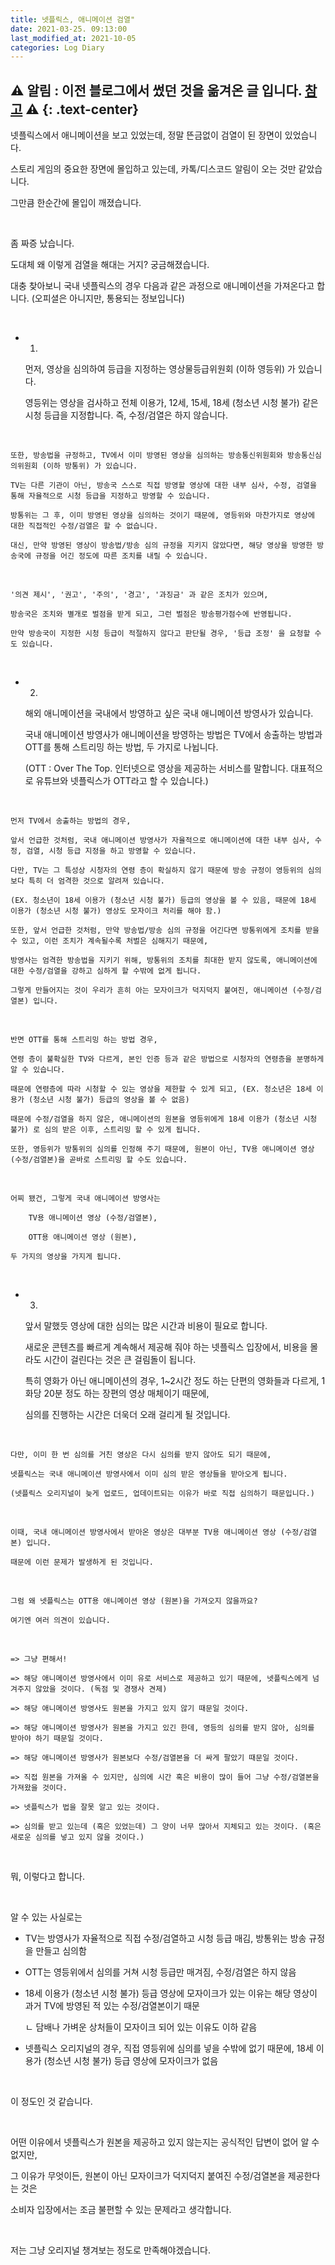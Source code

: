 ```yaml
---
title: 넷플릭스, 애니메이션 검열"
date: 2021-03-25. 09:13:00
last_modified_at: 2021-10-05
categories: Log Diary
---
```

⚠ **알림** : 이전 블로그에서 썼던 것을 옮겨온 글 입니다. [참고](https://ttmdacl.github.io/log/diary/hello-blog/) ⚠
{: .text-center}
---
넷플릭스에서 애니메이션을 보고 있었는데, 정말 뜬금없이 검열이 된 장면이 있었습니다.

스토리 게임의 중요한 장면에 몰입하고 있는데, 카톡/디스코드 알림이 오는 것만 같았습니다.

그만큼 한순간에 몰입이 깨졌습니다.

​

좀 짜증 났습니다.

도대체 왜 이렇게 검열을 해대는 거지? 궁금해졌습니다.

대충 찾아보니 국내 넷플릭스의 경우 다음과 같은 과정으로 애니메이션을 가져온다고 합니다. (오피셜은 아니지만, 통용되는 정보입니다)

​

- 1.

    먼저, 영상을 심의하여 등급을 지정하는 영상물등급위원회 (이하 영등위) 가 있습니다.

    영등위는 영상을 검사하고 전체 이용가, 12세, 15세, 18세 (청소년 시청 불가) 같은 시청 등급을 지정합니다. 즉, 수정/검열은 하지 않습니다.

​

    또한, 방송법을 규정하고, TV에서 이미 방영된 영상을 심의하는 방송통신위원회와 방송통신심의위원회 (이하 방통위) 가 있습니다.

    TV는 다른 기관이 아닌, 방송국 스스로 직접 방영할 영상에 대한 내부 심사, 수정, 검열을 통해 자율적으로 시청 등급을 지정하고 방영할 수 있습니다.

    방통위는 그 후, 이미 방영된 영상을 심의하는 것이기 때문에, 영등위와 마찬가지로 영상에 대한 직접적인 수정/검열은 할 수 없습니다.

    대신, 만약 방영된 영상이 방송법/방송 심의 규정을 지키지 않았다면, 해당 영상을 방영한 방송국에 규정을 어긴 정도에 따른 조치를 내릴 수 있습니다.

​

    '의견 제시', '권고', '주의', '경고', '과징금' 과 같은 조치가 있으며,

    방송국은 조치와 별개로 벌점을 받게 되고, 그런 벌점은 방송평가점수에 반영됩니다.

    만약 방송국이 지정한 시청 등급이 적절하지 않다고 판단될 경우, '등급 조정' 을 요청할 수도 있습니다.

​

- 2.

    해외 애니메이션을 국내에서 방영하고 싶은 국내 애니메이션 방영사가 있습니다.

    국내 애니메이션 방영사가 애니메이션을 방영하는 방법은 TV에서 송출하는 방법과 OTT를 통해 스트리밍 하는 방법, 두 가지로 나뉩니다.

    (OTT : Over The Top. 인터넷으로 영상을 제공하는 서비스를 말합니다. 대표적으로 유튜브와 넷플릭스가 OTT라고 할 수 있습니다.)

​

    먼저 TV에서 송출하는 방법의 경우,

    앞서 언급한 것처럼, 국내 애니메이션 방영사가 자율적으로 애니메이션에 대한 내부 심사, 수정, 검열, 시청 등급 지정을 하고 방영할 수 있습니다.

    다만, TV는 그 특성상 시청자의 연령 층이 확실하지 않기 때문에 방송 규정이 영등위의 심의보다 특히 더 엄격한 것으로 알려져 있습니다.

    (EX. 청소년이 18세 이용가 (청소년 시청 불가) 등급의 영상을 볼 수 있음, 때문에 18세 이용가 (청소년 시청 불가) 영상도 모자이크 처리를 해야 함.)

    또한, 앞서 언급한 것처럼, 만약 방송법/방송 심의 규정을 어긴다면 방통위에게 조치를 받을 수 있고, 이런 조치가 계속될수록 처벌은 심해지기 때문에,

    방영사는 엄격한 방송법을 지키기 위해, 방통위의 조치를 최대한 받지 않도록, 애니메이션에 대한 수정/검열을 강하고 심하게 할 수밖에 없게 됩니다.

    그렇게 만들어지는 것이 우리가 흔히 아는 모자이크가 덕지덕지 붙여진, 애니메이션 (수정/검열본) 입니다.

​

    반면 OTT를 통해 스트리밍 하는 방법 경우,

    연령 층이 불확실한 TV와 다르게, 본인 인증 등과 같은 방법으로 시청자의 연령층을 분명하게 알 수 있습니다.

    때문에 연령층에 따라 시청할 수 있는 영상을 제한할 수 있게 되고, (EX. 청소년은 18세 이용가 (청소년 시청 불가) 등급의 영상을 볼 수 없음)

    때문에 수정/검열을 하지 않은, 애니메이션의 원본을 영등위에게 18세 이용가 (청소년 시청 불가) 로 심의 받은 이후, 스트리밍 할 수 있게 됩니다.

    또한, 영등위가 방통위의 심의를 인정해 주기 때문에, 원본이 아닌, TV용 애니메이션 영상 (수정/검열본)을 곧바로 스트리밍 할 수도 있습니다.

​

    어찌 됐건, 그렇게 국내 애니메이션 방영사는 

        TV용 애니메이션 영상 (수정/검열본),

        OTT용 애니메이션 영상 (원본),

    두 가지의 영상을 가지게 됩니다.

​

- 3.

    앞서 말했듯 영상에 대한 심의는 많은 시간과 비용이 필요로 합니다.

    새로운 콘텐츠를 빠르게 계속해서 제공해 줘야 하는 넷플릭스 입장에서, 비용을 몰라도 시간이 걸린다는 것은 큰 걸림돌이 됩니다.

    특히 영화가 아닌 애니메이션의 경우, 1~2시간 정도 하는 단편의 영화들과 다르게, 1화당 20분 정도 하는 장편의 영상 매체이기 때문에,

    심의를 진행하는 시간은 더욱더 오래 걸리게 될 것입니다.

​

    다만, 이미 한 번 심의를 거친 영상은 다시 심의를 받지 않아도 되기 때문에,

    넷플릭스는 국내 애니메이션 방영사에서 이미 심의 받은 영상들을 받아오게 됩니다.

    (넷플릭스 오리지널이 늦게 업로드, 업데이트되는 이유가 바로 직접 심의하기 때문입니다.)

​

    이때, 국내 애니메이션 방영사에서 받아온 영상은 대부분 TV용 애니메이션 영상 (수정/검열본) 입니다.

    때문에 이런 문제가 발생하게 된 것입니다.

​

    그럼 왜 넷플릭스는 OTT용 애니메이션 영상 (원본)을 가져오지 않을까요?

    여기엔 여러 의견이 있습니다.

​

    => 그냥 편해서!

    => 해당 애니메이션 방영사에서 이미 유로 서비스로 제공하고 있기 때문에, 넷플릭스에게 넘겨주지 않았을 것이다. (독점 및 경쟁사 견제)

    => 해당 애니메이션 방영사도 원본을 가지고 있지 않기 때문일 것이다.

    => 해당 애니메이션 방영사가 원본을 가지고 있긴 한데, 영등의 심의를 받지 않아, 심의를 받아야 하기 때문일 것이다.

    => 해당 애니메이션 방영사가 원본보다 수정/검열본을 더 싸게 팔았기 때문일 것이다.

    => 직접 원본을 가져올 수 있지만, 심의에 시간 혹은 비용이 많이 들어 그냥 수정/검열본을 가져왔을 것이다.

    => 넷플릭스가 법을 잘못 알고 있는 것이다.

    => 심의를 받고 있는데 (혹은 있었는데) 그 양이 너무 많아서 지체되고 있는 것이다. (혹은 새로운 심의를 넣고 있지 않을 것이다.)

​

뭐, 이렇다고 합니다.

​

알 수 있는 사실로는

- TV는 방영사가 자율적으로 직접 수정/검열하고 시청 등급 매김, 방통위는 방송 규정을 만들고 심의함

- OTT는 영등위에서 심의를 거쳐 시청 등급만 매겨짐, 수정/검열은 하지 않음

- 18세 이용가 (청소년 시청 불가) 등급 영상에 모자이크가 있는 이유는 해당 영상이 과거 TV에 방영된 적 있는 수정/검열본이기 때문

    ㄴ 담배나 가벼운 상처들이 모자이크 되어 있는 이유도 이하 같음

- 넷플릭스 오리지널의 경우, 직접 영등위에 심의를 넣을 수밖에 없기 때문에, 18세 이용가 (청소년 시청 불가) 등급 영상에 모자이크가 없음

​

이 정도인 것 같습니다.

​

어떤 이유에서 넷플릭스가 원본을 제공하고 있지 않는지는 공식적인 답변이 없어 알 수 없지만,

그 이유가 무엇이든, 원본이 아닌 모자이크가 덕지덕지 붙여진 수정/검열본을 제공한다는 것은

소비자 입장에서는 조금 불편할 수 있는 문제라고 생각합니다.

​

저는 그냥 오리지널 챙겨보는 정도로 만족해야겠습니다.
